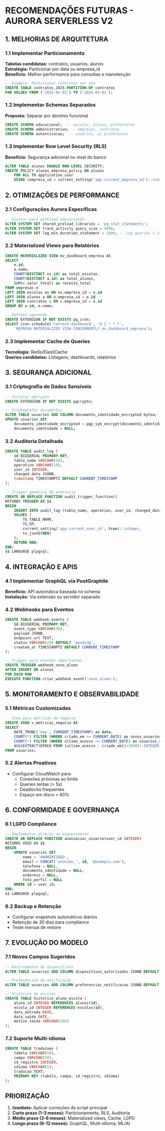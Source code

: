 # RECOMENDAÇÕES FUTURAS - AURORA SERVERLESS V2

## 1. MELHORIAS DE ARQUITETURA

### 1.1 Implementar Particionamento
**Tabelas candidatas:** contratos, usuarios, alunos  
**Estratégia:** Particionar por data ou empresa_id  
**Benefício:** Melhor performance para consultas e manutenção  
```sql
-- Exemplo: Particionar contratos por ano
CREATE TABLE contratos_2025 PARTITION OF contratos
FOR VALUES FROM ('2025-01-01') TO ('2026-01-01');
```

### 1.2 Implementar Schemas Separados
**Proposta:** Separar por domínio funcional  
```sql
CREATE SCHEMA educacional;  -- escolas, alunos, professores
CREATE SCHEMA administrativo; -- empresas, contratos
CREATE SCHEMA autenticacao;  -- usuarios, ai_preferences
```

### 1.3 Implementar Row Level Security (RLS)
**Benefício:** Segurança adicional no nível do banco  
```sql
ALTER TABLE alunos ENABLE ROW LEVEL SECURITY;
CREATE POLICY alunos_empresa_policy ON alunos
    FOR ALL TO application_user
    USING (empresa_id = current_setting('app.current_empresa_id')::integer);
```

## 2. OTIMIZAÇÕES DE PERFORMANCE

### 2.1 Configurações Aurora Específicas
```sql
-- Ajustar para workload educacional
ALTER SYSTEM SET shared_preload_libraries = 'pg_stat_statements';
ALTER SYSTEM SET track_activity_query_size = 4096;
ALTER SYSTEM SET log_min_duration_statement = 1000; -- Log queries > 1s
```

### 2.2 Materialized Views para Relatórios
```sql
CREATE MATERIALIZED VIEW mv_dashboard_empresa AS
SELECT 
    e.id,
    e.nome,
    COUNT(DISTINCT es.id) as total_escolas,
    COUNT(DISTINCT a.id) as total_alunos,
    SUM(c.valor_total) as receita_total
FROM empresas e
LEFT JOIN escolas es ON es.empresa_id = e.id
LEFT JOIN alunos a ON a.empresa_id = e.id
LEFT JOIN contratos c ON c.empresa_id = e.id
GROUP BY e.id, e.nome;

-- Refresh agendado
CREATE EXTENSION IF NOT EXISTS pg_cron;
SELECT cron.schedule('refresh-dashboard', '0 2 * * *', 
    'REFRESH MATERIALIZED VIEW CONCURRENTLY mv_dashboard_empresa');
```

### 2.3 Implementar Cache de Queries
**Tecnologia:** Redis/ElastiCache  
**Queries candidatas:** Listagens, dashboards, relatórios  

## 3. SEGURANÇA ADICIONAL

### 3.1 Criptografia de Dados Sensíveis
```sql
-- Instalar pgcrypto
CREATE EXTENSION IF NOT EXISTS pgcrypto;

-- Criptografar documentos
ALTER TABLE usuarios ADD COLUMN documento_identidade_encrypted bytea;
UPDATE usuarios SET 
    documento_identidade_encrypted = pgp_sym_encrypt(documento_identidade, 'key'),
    documento_identidade = NULL;
```

### 3.2 Auditoria Detalhada
```sql
CREATE TABLE audit_log (
    id BIGSERIAL PRIMARY KEY,
    table_name VARCHAR(50),
    operation VARCHAR(10),
    user_id INTEGER,
    changed_data JSONB,
    timestamp TIMESTAMPTZ DEFAULT CURRENT_TIMESTAMP
);

-- Trigger genérico de auditoria
CREATE OR REPLACE FUNCTION audit_trigger_function()
RETURNS TRIGGER AS $$
BEGIN
    INSERT INTO audit_log (table_name, operation, user_id, changed_data)
    VALUES (
        TG_TABLE_NAME,
        TG_OP,
        current_setting('app.current_user_id', true)::integer,
        to_jsonb(NEW)
    );
    RETURN NEW;
END;
$$ LANGUAGE plpgsql;
```

## 4. INTEGRAÇÃO E APIS

### 4.1 Implementar GraphQL via PostGraphile
**Benefício:** API automática baseada no schema  
**Instalação:** Via extensão ou servidor separado  

### 4.2 Webhooks para Eventos
```sql
CREATE TABLE webhook_events (
    id BIGSERIAL PRIMARY KEY,
    event_type VARCHAR(50),
    payload JSONB,
    endpoint_url TEXT,
    status VARCHAR(20) DEFAULT 'pending',
    created_at TIMESTAMPTZ DEFAULT CURRENT_TIMESTAMP
);

-- Trigger para eventos importantes
CREATE TRIGGER webhook_novo_aluno
AFTER INSERT ON alunos
FOR EACH ROW
EXECUTE FUNCTION criar_webhook_event('novo_aluno');
```

## 5. MONITORAMENTO E OBSERVABILIDADE

### 5.1 Métricas Customizadas
```sql
-- View para métricas de negócio
CREATE VIEW v_metricas_negocio AS
SELECT 
    DATE_TRUNC('day', CURRENT_TIMESTAMP) as data,
    COUNT(*) FILTER (WHERE criado_em >= CURRENT_DATE) as novos_usuarios_hoje,
    COUNT(*) FILTER (WHERE ultimo_acesso >= CURRENT_DATE) as usuarios_ativos_hoje,
    AVG(EXTRACT(EPOCH FROM (ultimo_acesso - criado_em))/3600)::INTEGER as horas_ate_primeiro_acesso
FROM usuarios;
```

### 5.2 Alertas Proativos
- Configurar CloudWatch para:
  - Conexões próximas ao limite
  - Queries lentas (> 5s)
  - Deadlocks frequentes
  - Espaço em disco > 80%

## 6. CONFORMIDADE E GOVERNANÇA

### 6.1 LGPD Compliance
```sql
-- Implementar direito ao esquecimento
CREATE OR REPLACE FUNCTION anonimizar_usuario(user_id INTEGER)
RETURNS VOID AS $$
BEGIN
    UPDATE usuarios SET
        nome = 'ANONIMIZADO',
        email = CONCAT('anonimo_', id, '@exemplo.com'),
        telefone = NULL,
        documento_identidade = NULL,
        endereco = NULL,
        foto_perfil = NULL
    WHERE id = user_id;
END;
$$ LANGUAGE plpgsql;
```

### 6.2 Backup e Retenção
- Configurar snapshots automáticos diários
- Retenção de 30 dias para compliance
- Teste mensal de restore

## 7. EVOLUÇÃO DO MODELO

### 7.1 Novos Campos Sugeridos
```sql
-- Rastreamento de dispositivos
ALTER TABLE usuarios ADD COLUMN dispositivos_autorizados JSONB DEFAULT '[]';

-- Preferências de notificação
ALTER TABLE usuarios ADD COLUMN preferencias_notificacao JSONB DEFAULT '{"email": true, "sms": false}';

-- Histórico de escolas
CREATE TABLE historico_aluno_escola (
    aluno_id INTEGER REFERENCES alunos(id),
    escola_id INTEGER REFERENCES escolas(id),
    data_entrada DATE,
    data_saida DATE,
    motivo_saida VARCHAR(100)
);
```

### 7.2 Suporte Multi-idioma
```sql
CREATE TABLE traducoes (
    tabela VARCHAR(50),
    campo VARCHAR(50),
    id_registro INTEGER,
    idioma VARCHAR(5),
    traducao TEXT,
    PRIMARY KEY (tabela, campo, id_registro, idioma)
);
```

## PRIORIZAÇÃO

1. **Imediato:** Aplicar correções do script principal
2. **Curto prazo (1-3 meses):** Particionamento, RLS, Auditoria
3. **Médio prazo (3-6 meses):** Materialized views, Cache, LGPD
4. **Longo prazo (6-12 meses):** GraphQL, Multi-idioma, ML/AI
